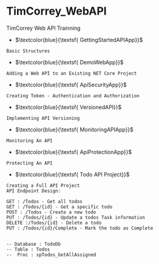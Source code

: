 # TimCorrey_WebAPI
TimCorrey Web API Trainning 

- $\textcolor{blue}{\textsf{ GettingStartedAPIApp}}$
```
Basic Structures
```
- $\textcolor{blue}{\textsf{ DemoWebApp}}$
```
Adding a Web API to an Existing NET Core Project
```
- $\textcolor{blue}{\textsf{ ApiSecurityApp}}$
```
Creating Token - Authentication and Authorization
```
- $\textcolor{blue}{\textsf{ VersionedAPI}}$
```
Implementing API Versioning
```

- $\textcolor{blue}{\textsf{ MonitoringAPIApp}}$
```
Monitoring An API
```
- $\textcolor{blue}{\textsf{ ApiProtectionApp}}$
```
Protecting An API
```


- $\textcolor{blue}{\textsf{ Todo API Project}}$
```
Creating a Full API Project
API Endpoint Design:

GET : /Todos - Get all todos
GET : /Todos/{id} - Get a specific todo
POST : /Todos - Create a new todo
PUT : /Todos/{id} - Update a todos Task information
DELETE :/Todos/{id} - Delete a todo
PUT : /Todos/{id}/Complete - Mark the todo as Complete


-- Database : TodoDb
-- Table : Todos
--  Proc : spTodos_GetAllAssigned
```


